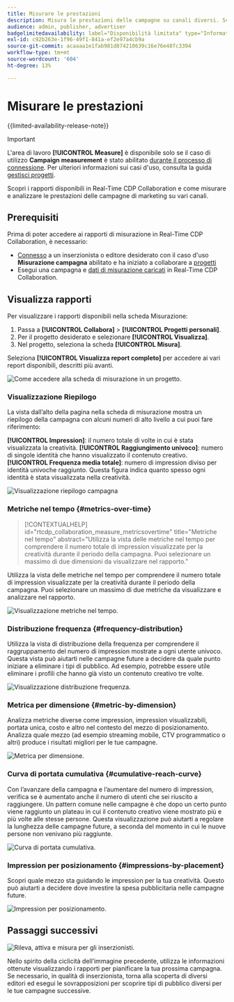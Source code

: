 ```yaml
---
title: Misurare le prestazioni
description: Misura le prestazioni delle campagne su canali diversi. Scopri come utilizzare e interpretare vari rapporti.
audience: admin, publisher, advertiser
badgelimitedavailability: label="Disponibilità limitata" type="Informative" url="https://helpx.adobe.com/it/legal/product-descriptions/real-time-customer-data-platform-collaboration.html newtab=true"
exl-id: c92b263e-1f96-49f1-841a-ef2e97a4cb9a
source-git-commit: acaaaa1e1fab981d874210639c16e76e48fc3394
workflow-type: tm+mt
source-wordcount: '604'
ht-degree: 13%

---
```


# Misurare le prestazioni

{{limited-availability-release-note}}

>[!IMPORTANT]
>
>L&#39;area di lavoro **[!UICONTROL Measure]** è disponibile solo se il caso di utilizzo **Campaign measurement** è stato abilitato [durante il processo di connessione](../connect/establishing-connections.md#connection-settings). Per ulteriori informazioni sui casi d&#39;uso, consulta la guida [gestisci progetti](./manage-projects.md#project-use-cases).

Scopri i rapporti disponibili in Real-Time CDP Collaboration e come misurare e analizzare le prestazioni delle campagne di marketing su vari canali.

## Prerequisiti

Prima di poter accedere ai rapporti di misurazione in Real-Time CDP Collaboration, è necessario:

* [Connesso](/help/guide/connect/establishing-connections.md) a un inserzionista o editore desiderato con il caso d&#39;uso **Misurazione campagna** abilitato e ha iniziato a collaborare a [progetti](/help/guide/collaborate/manage-projects.md)
* Esegui una campagna e [dati di misurazione caricati](/help/guide/setup/onboard-measurement-data.md) in Real-Time CDP Collaboration.

## Visualizza rapporti

Per visualizzare i rapporti disponibili nella scheda Misurazione:

1. Passa a **[!UICONTROL Collabora]** > **[!UICONTROL Progetti personali]**.
2. Per il progetto desiderato e selezionare **[!UICONTROL Visualizza]**.
3. Nel progetto, seleziona la scheda **[!UICONTROL Misura]**.

Seleziona **[!UICONTROL Visualizza report completo]** per accedere ai vari report disponibili, descritti più avanti.

![Come accedere alla scheda di misurazione in un progetto.](/help/assets/collaborate/measure/measurement.gif)

### Visualizzazione Riepilogo

La vista dall’alto della pagina nella scheda di misurazione mostra un riepilogo della campagna con alcuni numeri di alto livello a cui puoi fare riferimento:

**[!UICONTROL Impression]**: il numero totale di volte in cui è stata visualizzata la creatività.
**[!UICONTROL Raggiungimento univoco]**: numero di singole identità che hanno visualizzato il contenuto creativo.
**[!UICONTROL Frequenza media totale]**: numero di impression diviso per identità univoche raggiunto. Questa figura indica quanto spesso ogni identità è stata visualizzata nella creatività.

![Visualizzazione riepilogo campagna](/help/assets/collaborate/measure/campaign-summary.png)

### Metriche nel tempo {#metrics-over-time}

>[!CONTEXTUALHELP]
>id="rtcdp_collaboration_measure_metricsovertime"
>title="Metriche nel tempo"
>abstract="Utilizza la vista delle metriche nel tempo per comprendere il numero totale di impression visualizzate per la creatività durante il periodo della campagna. Puoi selezionare un massimo di due dimensioni da visualizzare nel rapporto."

Utilizza la vista delle metriche nel tempo per comprendere il numero totale di impression visualizzate per la creatività durante il periodo della campagna. Puoi selezionare un massimo di due metriche da visualizzare e analizzare nel rapporto.

![Visualizzazione metriche nel tempo.](/help/assets/collaborate/measure/metrics-over-time.png)

### Distribuzione frequenza {#frequency-distribution}

Utilizza la vista di distribuzione della frequenza per comprendere il raggruppamento del numero di impression mostrate a ogni utente univoco. Questa vista può aiutarti nelle campagne future a decidere da quale punto iniziare a eliminare i tipi di pubblico. Ad esempio, potrebbe essere utile eliminare i profili che hanno già visto un contenuto creativo tre volte.

![Visualizzazione distribuzione frequenza.](/help/assets/collaborate/measure/frequency-distribution.gif)

### Metrica per dimensione {#metric-by-dimension}

Analizza metriche diverse come impression, impression visualizzabili, portata unica, costo e altro nel contesto del mezzo di posizionamento. Analizza quale mezzo (ad esempio streaming mobile, CTV programmatico o altri) produce i risultati migliori per le tue campagne.

![Metrica per dimensione.](/help/assets/collaborate/measure/metric-by-dimension.png)

### Curva di portata cumulativa {#cumulative-reach-curve}

Con l’avanzare della campagna e l’aumentare del numero di impression, verifica se è aumentato anche il numero di utenti che sei riuscito a raggiungere. Un pattern comune nelle campagne è che dopo un certo punto viene raggiunto un plateau in cui il contenuto creativo viene mostrato più e più volte alle stesse persone. Questa visualizzazione può aiutarti a regolare la lunghezza delle campagne future, a seconda del momento in cui le nuove persone non venivano più raggiunte.

![Curva di portata cumulativa.](/help/assets/collaborate/measure/cumulative-reach-curve.png)

### Impression per posizionamento {#impressions-by-placement}

Scopri quale mezzo sta guidando le impression per la tua creatività. Questo può aiutarti a decidere dove investire la spesa pubblicitaria nelle campagne future.

![Impression per posizionamento.](/help/assets/collaborate/measure/impressions-by-placement.png)

## Passaggi successivi

![Rileva, attiva e misura per gli inserzionisti.](/help/assets/end-to-end-workflow/discover-activate-measure.png)

Nello spirito della ciclicità dell’immagine precedente, utilizza le informazioni ottenute visualizzando i rapporti per pianificare la tua prossima campagna. Se necessario, in qualità di inserzionista, torna alla scoperta di diversi editori ed esegui le sovrapposizioni per scoprire tipi di pubblico diversi per le tue campagne successive.
